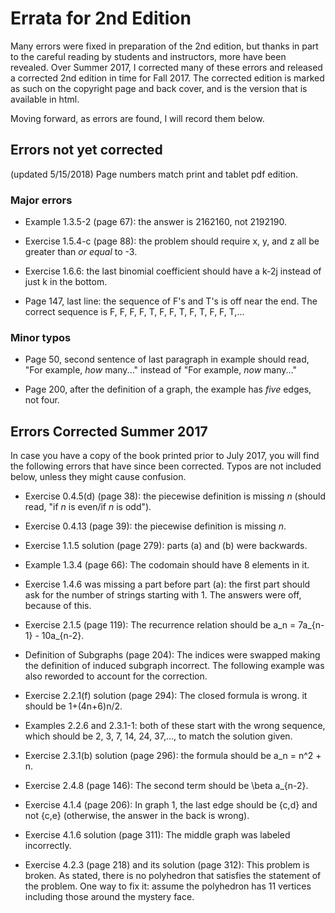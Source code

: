 # Errata for 2nd Edition

Many errors were fixed in preparation of the 2nd edition, but thanks in part to the careful reading by students and instructors, more have been revealed.  Over Summer 2017, I corrected many of these errors and released a corrected 2nd edition in time for Fall 2017.  The corrected edition is marked as such on the copyright page and back cover, and is the version that is available in html.

Moving forward, as errors are found, I will record them below.

## Errors not yet corrected

(updated 5/15/2018)
Page numbers match print and tablet pdf edition.

### Major errors

-   Example 1.3.5-2 (page 67): the answer is 2162160, not 2192190.

-   Exercise 1.5.4-c (page 88): the problem should require x, y, and z all be greater than _or equal_ to -3.

-   Exercise 1.6.6: the last binomial coefficient should have a k-2j instead of just k in the bottom.

-   Page 147, last line: the sequence of F's and T's is off near the end.  The correct sequence is F, F, F, F, T, F, F, T, F, T, F, F, T,...

### Minor typos

-   Page 50, second sentence of last paragraph in example should read, "For example, _how_ many..." instead of "For example, _now_ many..."

-   Page 200, after the definition of a graph, the example has _five_ edges, not four.

## Errors Corrected Summer 2017

In case you have a copy of the book printed prior to July 2017, you will find the following errors that have since been corrected.  Typos are not included below, unless they might cause confusion.

-   Exercise 0.4.5(d) (page 38): the piecewise definition is missing _n_ (should read, "if _n_ is even/if _n_ is odd").

-   Exercise 0.4.13 (page 39): the piecewise definition is missing _n_.

-   Exercise 1.1.5 solution (page 279): parts (a) and (b) were backwards.
-   Example 1.3.4 (page 66): The codomain should have 8 elements in it.

-   Exercise 1.4.6 was missing a part before part (a): the first part should ask for the number of strings starting with 1.  The answers were off, because of this.

-   Exercise 2.1.5 (page 119): The recurrence relation should be a_n = 7a_{n-1} - 10a\_{n-2}.

-   Definition of Subgraphs (page 204): The indices were swapped making the definition of induced subgraph incorrect.  The following example was also reworded to account for the correction.


-   Exercise 2.2.1(f) solution (page 294): The closed formula is wrong.  it should be 1+(4n+6)n/2.

-   Examples 2.2.6 and 2.3.1-1: both of these start with the wrong sequence, which should be 2, 3, 7, 14, 24, 37,..., to match the solution given.

-   Exercise 2.3.1(b) solution (page 296): the formula should be a_n = n^2 + n.

-   Exercise 2.4.8 (page 146): The second term should be \\beta a\_{n-2}.

-   Exercise 4.1.4 (page 206): In graph 1, the last edge should be {c,d} and not {c,e} (otherwise, the answer in the back is wrong).

-   Exercise 4.1.6 solution (page 311): The middle graph was labeled incorrectly.

-   Exercise 4.2.3 (page 218) and its solution (page 312): This problem is broken.  As stated, there is no polyhedron that satisfies the statement of the problem.  One way to fix it: assume the polyhedron has 11 vertices including those around the mystery face.
